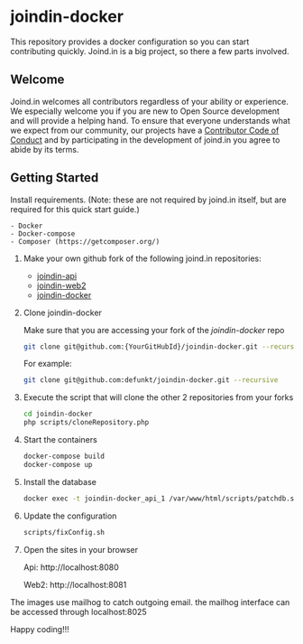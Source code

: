 # joindin-docker

This repository provides a docker configuration so you can start contributing quickly. Joind.in is a big project, so there a few parts involved.


## Welcome

Joind.in welcomes all contributors regardless of your ability or experience. We especially welcome
you if you are new to Open Source development and will provide a helping hand. To ensure that
everyone understands what we expect from our community, our projects have a [Contributor Code of
Conduct](CODE_OF_CONDUCT.md) and by participating in the development of joind.in you agree to abide
by its terms.

## Getting Started

Install requirements. (Note: these are not required by joind.in itself, but are required for this quick start guide.)

    - Docker
    - Docker-compose
    - Composer (https://getcomposer.org/)

1. Make your own github fork of the following joind.in repositories:

    - [joindin-api](https://github.com/joindin/joindin-api)
    - [joindin-web2](https://github.com/joindin/joindin-web2)
    - [joindin-docker](https://github.com/joindin/joindin-docker)

1. Clone joindin-docker

    Make sure that you are accessing your fork of the *joindin-docker* repo

    ```sh
    git clone git@github.com:{YourGitHubId}/joindin-docker.git --recursive
    ```

    For example:

    ```sh
    git clone git@github.com:defunkt/joindin-docker.git --recursive
    ```

1. Execute the script that will clone the other 2 repositories from your forks

    ```sh
    cd joindin-docker
    php scripts/cloneRepository.php
    ```

1. Start the containers

    ```sh
    docker-compose build
    docker-compose up
    ```

1. Install the database

   ```sh
   docker exec -t joindin-docker_api_1 /var/www/html/scripts/patchdb.sh -t /var/www/html/ -d joindin -u root -p joindin -i
   ```
1. Update the configuration
   ```sh
   scripts/fixConfig.sh
   ```

1. Open the sites in your browser

   Api: http://localhost:8080

   Web2: http://localhost:8081

The images use mailhog to catch outgoing email.
the mailhog interface can be accessed through localhost:8025

Happy coding!!!
